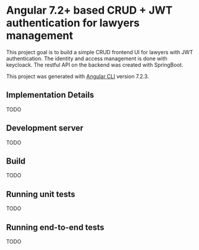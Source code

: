 # Angular 7.2+ based CRUD + JWT authentication for lawyers management

This project goal is to build a simple CRUD frontend UI for lawyers with JWT authentication.
The identity and access management is done with keycloack.
The restful API on the backend was created with SpringBoot.

This project was generated with [Angular CLI](https://github.com/angular/angular-cli) version 7.2.3.

## Implementation Details

TODO

## Development server

TODO

## Build

TODO

## Running unit tests

TODO

## Running end-to-end tests

TODO
